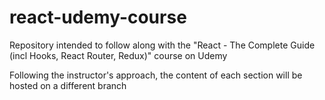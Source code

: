 # react-udemy-course
Repository intended to follow along with the "React - The Complete Guide (incl Hooks, React Router, Redux)" course on Udemy

Following the instructor's approach, the content of each section will be hosted on a different branch
